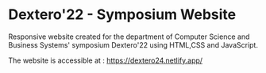 # Dextero'22 - Symposium Website

Responsive website created for the department of Computer Science and Business Systems' symposium Dextero'22 using HTML,CSS and JavaScript.

The website is accessible at : https://dextero24.netlify.app/
